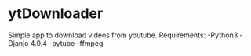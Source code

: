 # ytDownloader
Simple app to download videos from youtube.
Requirements:
  -Python3 
  -Djanjo 4.0.4
  -pytube
  -ffmpeg
